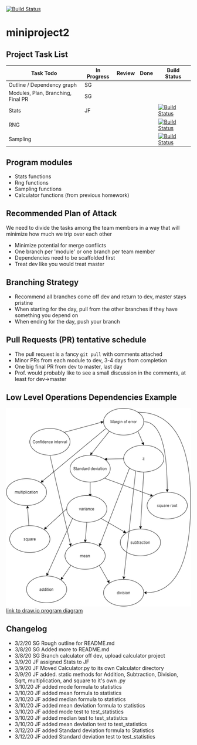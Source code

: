 [![Build Status](https://travis-ci.com/sng23/miniproject2.svg?branch=dev)](https://travis-ci.com/sng23/miniproject2)

# miniproject2

## Project Task List
Task Todo | In Progress | Review | Done | Build Status
--- | --- | --- | --- | ---
Outline / Dependency graph | SG | |
Modules, Plan, Branching, Final PR | SG | |
Stats |JF | | | [![Build Status](https://travis-ci.com/sng23/miniproject2.svg?branch=stats)](https://travis-ci.com/sng23/miniproject2)
RNG | | | | [![Build Status](https://travis-ci.com/sng23/miniproject2.svg?branch=rng)](https://travis-ci.com/sng23/miniproject2)
Sampling | | | | [![Build Status](https://travis-ci.com/sng23/miniproject2.svg?branch=sampling)](https://travis-ci.com/sng23/miniproject2)


## Program modules
* Stats functions        
* Rng functions
* Sampling functions
* Calculator functions (from previous homework)

## Recommended Plan of Attack
We need to divide the tasks among the team members in a way that will minimize how much we trip over each other
* Minimize potential for merge conflicts
* One branch per 'module' or one branch per team member
* Dependencies need to be scaffolded first
* Treat dev like you would treat master

## Branching Strategy
* Recommend all branches come off dev and return to dev, master stays pristine
* When starting for the day, pull from the other branches if they have something you depend on
* When ending for the day, push your branch

## Pull Requests (PR) tentative schedule
* The pull request is a fancy `git pull` with comments attached
* Minor PRs from each module to dev, 3-4 days from completion
* One big final PR from dev to master, last day
* Prof. would probably like to see a small discussion in the comments, at least for dev->master
 
## Low Level Operations Dependencies Example
![](images/program%20operations%20diagram.png)
[link to draw.io program diagram](https://drive.google.com/file/d/1-kmcID1HtiE-PwfVW2D8M-OZXasv8nbQ/view?usp=sharing)

## Changelog
* 3/2/20 SG Rough outline for README.md
* 3/8/20 SG Added more to README.md
* 3/8/20 SG Branch calculator off dev, upload calculator project
* 3/9/20 JF assigned Stats to JF
* 3/9/20 JF Moved Calculator.py to its own Calculator directory
* 3/9/20 JF added. static methods for Addition, Subtraction, Division, Sqrt, multiplication, and square to it's own .py
* 3/10/20 JF added mode formula to statistics 
* 3/10/20 JF added mean formula to statistics 
* 3/10/20 JF added median formula to statistics 
* 3/10/20 JF added mean deviation formula to statistics 
* 3/10/20 JF added mode test to test_statistics
* 3/10/20 JF added median test to test_statistics
* 3/10/20 JF added mean deviation test to test_statistics
* 3/12/20 JF added Standard deviation formula to Statistics
* 3/12/20 JF added Standard deviation test to test_statistics
